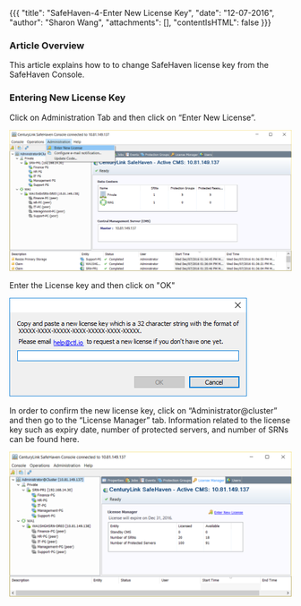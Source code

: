 {{{
  "title": "SafeHaven-4-Enter New License Key",
  "date": "12-07-2016",
  "author": "Sharon Wang",
  "attachments": [],
  "contentIsHTML": false
}}}

### Article Overview
This article explains how to to change SafeHaven license key from the SafeHaven Console.

### Entering New License Key
Click on Administration Tab and then click on “Enter New License”.

![Create Checkpoint](../images/SH4.0/Newlicensekey1.png)

Enter the License key and then click on "OK"

![Create Checkpoint](../images/SH4.0/Newlicensekey2.png)

In order to confirm the new license key, click on “Administrator@cluster” and then go to the “License Manager” tab. Information related to the license key such as expiry date, number of protected servers, and number of SRNs can be found here.

![Create Checkpoint](../images/SH4.0/Newlicensekey3.png)

